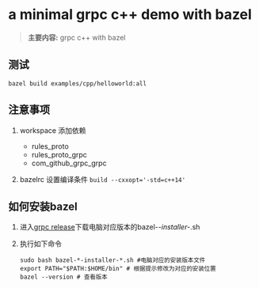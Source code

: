 # a minimal grpc c++ demo with bazel

> **主要内容:** grpc c++ with bazel

## 测试

`bazel build examples/cpp/helloworld:all`


## 注意事项

1. workspace 添加依赖
    - rules_proto
    - rules_proto_grpc
    - com_github_grpc_grpc

2. bazelrc 设置编译条件
    `build --cxxopt='-std=c++14'`


## 如何安装bazel

1. 进入[grpc release](https://github.com/bazelbuild/bazel/releases)下载电脑对应版本的bazel-*-installer-*.sh

2. 执行如下命令
    ```shell
    sudo bash bazel-*-installer-*.sh #电脑对应的安装版本文件
    export PATH="$PATH:$HOME/bin" # 根据提示修改为对应的安装位置
    bazel --version # 查看版本
    ```